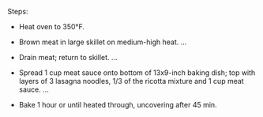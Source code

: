 Steps:
* Heat oven to 350°F.

* Brown meat in large skillet on medium-high heat. ...

* Drain meat; return to skillet. ...

* Spread 1 cup meat sauce onto bottom of 13x9-inch baking dish; top with layers of 3 lasagna noodles, 1/3 of the ricotta mixture and 1 cup meat sauce. ...

* Bake 1 hour or until heated through, uncovering after 45 min.
